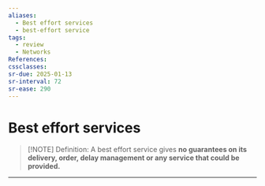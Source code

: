```yaml
---
aliases:
  - Best effort services
  - best-effort service
tags:
  - review
  - Networks
References: 
cssclasses: 
sr-due: 2025-01-13
sr-interval: 72
sr-ease: 290
---
```

# Best effort services

> [!NOTE] Definition: 
> A best effort service gives **no guarantees on its delivery, order, delay management or any service that could be provided.** 
> 

***
